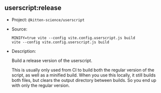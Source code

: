 ## userscript:release

-   Project: `@kitten-science/userscript`
-   Source:

    ```shell
    MINIFY=true vite --config vite.config.userscript.js build
    vite --config vite.config.userscript.js build
    ```

-   Description:

    Build a release version of the userscript.

    This is usually only used from CI to build both the regular version of the script, as well as a minified build. When you use this locally, it still builds both files, but clears the output directory between builds. So you end up with only the regular version.
